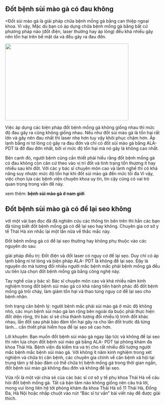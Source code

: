 <h2>Đốt bệnh sùi mào gà có đau không</h2>

<p><Đốt sùi mào gà là giải pháp chữa bệnh mồng gà bằng can thiệp ngoại khoa. Vì vậy, Mặc dù bạn có áp dụng chữa bệnh mồng gà bằng bất cứ phương pháp nào (đốt điện, laser thường hay áp lỏng) đều khá nhiều gây nên tổn hại trên bề mặt da và đều gây ra đau đớn.</p>

<p><img alt="" src="http://phongkhamthaiha.com/media/images/dot-sui-mao-ga.jpg" style="height:250px; width:400px" /></p>

<p>Việc áp dụng các biện pháp đốt bệnh mồng gà không giống nhau thì mức độ đau gây ra cũng không giống nhau. Nếu như đốt sùi mào gà là tổn hại rất lớn và gây nên đau nhất thì laser nhẹ hơn tuy vậy khôi phục chậm hơn. Áp lạnh bằng ni tơ lỏng có gây ra đau đớn và chỉ có đốt sùi mào gà bằng ALA- PDT là đỡ đau đớn nhất, bởi vì mức độ tổn hại mà nó gây là không cao nhất.</p>

<p>Bên cạnh đó, người bệnh cũng cần thiết phải hiểu rằng đốt bệnh mồng gà có đau không còn căn cứ theo vào vị trí đốt và tình trạng tổn thương ít hay nhiều sau khi đốt. Với các y bác sĩ chuyên môn cao và lành nghề thì có khả năng suy nhược mức độ tổn hại khi đốt sùi mào gà đến mức tối đa Vì vậy, việc chọn lựa các bệnh viện chuyên khoa uy tín, tin cậy cũng có vai trò quan trọng trong vấn đề này.</p>

<p>xem thêm: <strong>bệnh sùi mào gà ở nam giới</strong></p>

<h2>Đốt bệnh sùi mào gà có để lại seo không</h2>

<p>với một vài bạn đọc đã đã nghiên cứu các thông tin bên trên thì hẳn các bạn đã từng biết đốt bệnh mồng gà có để lại sẹo hay không. Chuyên gia cơ sở y tế Thái Hà xin nhắc lại một lần nữa về thắc mắc này.</p>

<p>Đốt bệnh mồng gà có để lại sẹo thường hay không phụ thuộc vào các nguyên do sau:</p>

<p>giải pháp điều trị: Đốt điện và đốt laser có nguy cơ để lại sẹo. Duy chỉ có áp lạnh bằng ni tơ lỏng và biện pháp ALA- PDT là không để lại sẹo. Đây là nguyên do mà tương đối nhiều người mắc bệnh mắc phải bệnh mồng gà đều ưu tiên lựa chọn đốt bệnh mồng gà bằng công nghệ này.</p>

<p>Tay nghề của y bác sĩ: Bác sĩ chuyên môn cao và khá nhiều năm kinh nghiệm trong đốt bệnh sùi mào gà có khả năng tiến hành phác đồ đốt bệnh mồng gà trôi chảy, làm giảm tổn hại và thao túng nguy cơ để lại sẹo cho bệnh nhân.</p>

<p>tình trạng căn bệnh lý: người bệnh mắc phải sùi mào gà ở mức độ không nhỏ, các mụn bệnh sùi mào gà lan rộng bên ngoài da buộc phải thực hiện đốt diện rộng, thì bác sĩ sẽ chia thành tương đối nhiều lộ trình đốt khác nhau, lần đốt sau phải bảo đảm tổn hại gây ra cho lần đốt trước đã từng lành&hellip; cần thiết phải hiểm họa để lại sẹo sẽ cao hơn.</p>

<p>Lời khuyên: Bạn muốn đốt bệnh sùi mào gà ngay lập tức và không để lại sẹo thì nên lựa chọn đốt bệnh sùi mào gà bằng ALA- PDT tại phòng khám đa khoa Thái Hà. Bệnh viện đa kiểm tra và trị cho rất nhiều đối tượng người mắc bệnh mắc bệnh sùi mào gà. Với không ít năm kinh nghiệm trong xét nghiệm và chữa trị căn bệnh, các chuyên gia chính về căn bệnh xã hội tại trung tâm y tế bảo đảm có thể chữa trị bệnh mồng gà trong thời gian ngắn, đốt bệnh sùi mào gà không đau đớn và không để lại sẹo.</p>

<p>Vừa rồi là một vài chia sẻ của các bác sĩ cơ sở y tế phụ khoa Thái Hà về câu hỏi đốt bệnh mồng gà. Tất cả bận tâm nào không giống nên câu trả lời, mong vui lòng liên hệ tới phòng khám đa khoa Thái Hà số 11 Thái Hà, Đống Đa, Hà Nội hoặc nhấp chuột vào nút &ldquo;Bác sĩ tư vấn&rdquo; bài viết này để được giải thích.</p>
